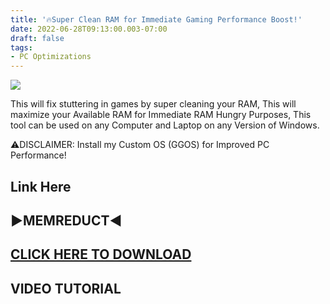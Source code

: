 ```yaml
---
title: '🔥Super Clean RAM for Immediate Gaming Performance Boost!'
date: 2022-06-28T09:13:00.003-07:00
draft: false
tags: 
- PC Optimizations
---
```


[![](https://blogger.googleusercontent.com/img/b/R29vZ2xl/AVvXsEjNqn_3rNTPBr-iXvZ3JwdjgibL4JJTnB6y18yNhEHYI2Ri8A-_UwI6EEDSbcHiZOUsYYvxqsugEoUtvZgF3cZO6XvqHKRgzvOhC5eUYwg60TWqsd7xNmMpV37wM_kjBGYMyK54w20TOAusw2IEMSpwwaertU0jyN8GcEFjekR_HrQ233c8spYOuhAX/w640-h360/Untitled21.jpg)](https://blogger.googleusercontent.com/img/b/R29vZ2xl/AVvXsEjNqn_3rNTPBr-iXvZ3JwdjgibL4JJTnB6y18yNhEHYI2Ri8A-_UwI6EEDSbcHiZOUsYYvxqsugEoUtvZgF3cZO6XvqHKRgzvOhC5eUYwg60TWqsd7xNmMpV37wM_kjBGYMyK54w20TOAusw2IEMSpwwaertU0jyN8GcEFjekR_HrQ233c8spYOuhAX/s1920/Untitled21.jpg)

  

This will fix stuttering in games by super cleaning your RAM, This will maximize your Available RAM for Immediate RAM Hungry Purposes, This tool can be used on any Computer and Laptop on any Version of Windows.

⚠DISCLAIMER: Install my Custom OS (GGOS) for Improved PC Performance!

Link Here
---------

▶MEMREDUCT◀
-----------

**[CLICK HERE TO DOWNLOAD](https://www.henrypp.org/product/memreduct)**
-----------------------------------------------------------------------

**VIDEO TUTORIAL**
------------------